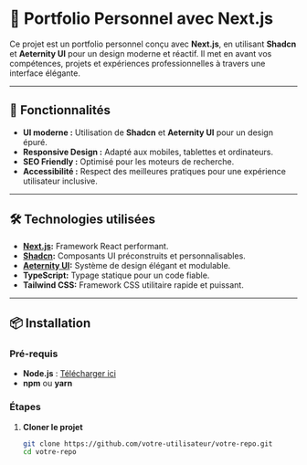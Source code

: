 # 📌 Portfolio Personnel avec Next.js

Ce projet est un portfolio personnel conçu avec **Next.js**, en utilisant **Shadcn** et **Aeternity UI** pour un design moderne et réactif. Il met en avant vos compétences, projets et expériences professionnelles à travers une interface élégante.

---

## 🚀 Fonctionnalités

- **UI moderne :** Utilisation de **Shadcn** et **Aeternity UI** pour un design épuré.
- **Responsive Design :** Adapté aux mobiles, tablettes et ordinateurs.
- **SEO Friendly :** Optimisé pour les moteurs de recherche.
- **Accessibilité :** Respect des meilleures pratiques pour une expérience utilisateur inclusive.

---

## 🛠️ Technologies utilisées

- **[Next.js](https://nextjs.org/):** Framework React performant.
- **[Shadcn](https://shadcn.dev/):** Composants UI préconstruits et personnalisables.
- **[Aeternity UI](https://aceternity.dev/):** Système de design élégant et modulable.
- **TypeScript:** Typage statique pour un code fiable.
- **Tailwind CSS:** Framework CSS utilitaire rapide et puissant.

---

## 📦 Installation

### Pré-requis
- **Node.js** : [Télécharger ici](https://nodejs.org/)
- **npm** ou **yarn**

### Étapes

1. **Cloner le projet**
   ```bash
   git clone https://github.com/votre-utilisateur/votre-repo.git
   cd votre-repo
